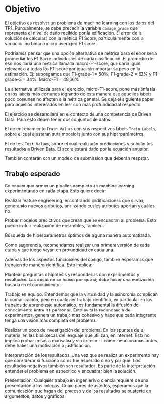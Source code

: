 # Objetivo

El objetivo  es resolver un problema de machine learning con los datos del TP1. Puntualmente, se debe predecir la variable `damage_grade` que representa el nivel de daño recibido por la edificación. El error de la solución se calculará con la métrica F1 Score, particularmente con la variación no binaria micro averaged F1 score.

Podríamos pensar que una opción alternativa de métrica para el error sería promediar los F1 Score individuales de cada clasificación. El promedio de eso nos daría una métrica llamada macro-F1-score, que daría igual relevancia a todas los F1-score por igual sin importar su peso en la estimación.
 Ej: supongamos que F1-grade-1 = 50%; F1-grade-2 = 62% y F1-grade-3 = 34%. Macro-F1 = 48,66% 

La alternativa utilizada para el ejercicio,  micro-F1-score,  pone más énfasis en los labels más comunes logrando de esta manera que aquellos labels poco comunes no afecten a la métrica general. Se deja el siguiente paper para aquellos interesados en leer con más profundidad al respecto.

El ejercicio se desarrollará en el contexto de una competencia de Driven Data. Para esto deben tener dos conjuntos de datos:

El de entrenamiento `Train Values` con sus respectivos labels `Train Labels`, sobre el cual ajustarán su/s modelo/s junto con sus hiperparámetros.

El de test `Test Values`, sobre el cual realizarán predicciones y subirán los resultados a Driven Data. El score estará dado por la ecuación anterior.

También contarán con un modelo de submission que deberán respetar.

## Trabajo esperado

Se espera que armen un pipeline completo de machine learning experimentando en cada etapa. Esto quiere decir:

Realizar feature engineering, encontrando codificaciones que sirvan, generando nuevos atributos, analizando cuáles atributos aportan y cuáles no.

Probar modelos predictivos que crean que se encuadran al problema. Esto puede incluir realización de ensambles, también.

Búsqueda de hiperparámetros óptimos de alguna manera automatizada.

Como sugerencia, recomendamos realizar una primera versión de cada etapa y que luego vayan en profundidad en cada una.

Además de los aspectos funcionales del código, también esperamos que trabajen de manera científica. Esto implica:

Plantear preguntas o hipótesis y responderlas con experimentos y resultados. Las cosas no se hacen por que sí; debe haber una motivación basada en el conocimiento.

Trabajo en equipo. Entendemos que la virtualidad y la asincronía complican la comunicación, pero en cualquier trabajo científico, en particular en los trabajos de aprendizaje automático, es fundamental la difusión de conocimiento entre las personas. Esto evita la redundancia de experimentos, genera un trabajo más cohesivo y hace que cada integrante tenga una visión más completa del problema.

Realizar un poco de investigación del problema. En los apuntes de la materia, en las bibliotecas del lenguaje que utilizan, en internet. Esto no implica probar cosas a mansalva y sin criterio -- como mencionamos antes, debe haber una motivación o justificación.

Interpretación de los resultados. Una vez que se realiza un experimento hay que considerar si funcionó como fue esperado o no y por qué. Los resultados negativos también son resultados. Es parte de la interpretación entender el problema en específico y encuadrar bien la solución.

Presentación. Cualquier trabajo en ingeniería o ciencia requiere de una presentación a los colegas. Como pares de ustedes, esperamos que la comunicación que hagan del proceso y de los resultados se sustente en argumentos, datos y gráficos.
